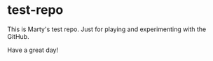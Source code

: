 # test-repo
This is Marty's test repo. Just for playing and experimenting with the GitHub.

Have a great day!
